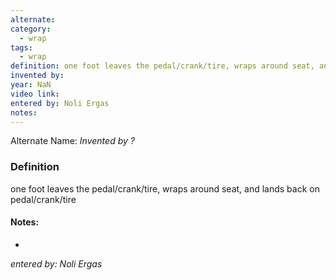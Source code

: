 ```yaml
---
alternate: 
category:
  - wrap
tags:
  - wrap
definition: one foot leaves the pedal/crank/tire, wraps around seat, and lands back on pedal/crank/tire
invented by: 
year: NaN
video link: 
entered by: Noli Ergas
notes: 
---
```

Alternate Name: 
*Invented by ?*

### Definition
one foot leaves the pedal/crank/tire, wraps around seat, and lands back on pedal/crank/tire


#### Notes:
- 
*entered by: Noli Ergas*
